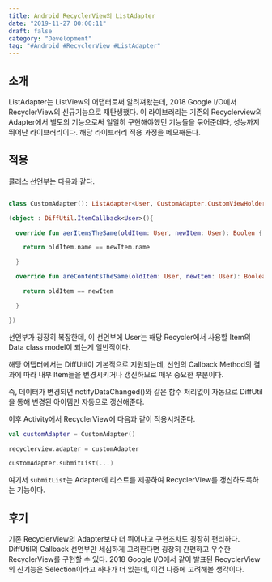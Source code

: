 ```yaml
---
title: Android RecyclerView의 ListAdapter
date: "2019-11-27 00:00:11"
draft: false
category: "Development"
tag: "#Android #RecyclerView #ListAdapter"
---
```


## 소개

ListAdapter는 ListView의 어댑터로써 알려져왔는데, 2018 Google I/O에서 RecyclerView의 신규기능으로 재탄생했다. 이 라이브러리는 기존의 Recyclerview의 Adapter에서 별도의 기능으로써 일일히 구현해야했던 기능들을 묶어준데다, 성능까지 뛰어난 라이브러리이다. 해당 라이브러리 적용 과정을 메모해둔다.

## 적용

클래스 선언부는 다음과 같다.

```kotlin

class CustomAdapter(): ListAdapter<User, CustomAdapter.CustomViewHolder>

(object : DiffUtil.ItemCallback<User>(){

  override fun aerItemsTheSame(oldItem: User, newItem: User): Boolen {

    return oldItem.name == newItem.name

  }

  override fun areContentsTheSame(oldItem: User, newItem: User): Boolean {

    return oldItem == newItem

  }

})

```

선언부가 굉장히 복잡한데, 이 선언부에 User는 해당 Recycler에서 사용할 Item의 Data class model이 되는게 일반적이다.

해당 어댑터에서는 DiffUtil이 기본적으로 지원되는데, 선언의 Callback Method의 결과에 따라 내부 Item들을 변경시키거나 갱신하므로 매우 중요한 부분이다.

즉, 데이터가 변경되면 notifyDataChanged()와 같은 함수 처리없이 자동으로 DiffUtil을 통해 변경된 아이템만 자동으로 갱신해준다.

이후 Activity에서 RecyclerView에 다음과 같이 적용시켜준다.

```kotlin
val customAdapter = CustomAdapter()

recyclerview.adapter = customAdapter

customAdapter.submitList(...)
```

여기서 `submitList`는 Adapter에 리스트를 제공하여 RecyclerView를 갱신하도록하는 기능이다.

## 후기

기존 RecyclerView의 Adapter보다 더 뛰어나고 구현조차도 굉장히 편리하다. DiffUtil의 Callback 선언부만 세심하게 고려한다면 굉장히 간편하고 우수한 RecyclerView를 구현할 수 있다. 2018 Google I/O에서 같이 발표된 RecyclerView의 신기능은 Selection이라고 하나가 더 있는데, 이건 나중에 고려해볼 생각이다.
